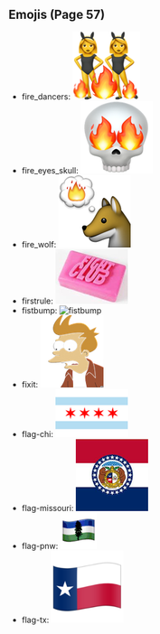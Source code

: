 
## Emojis (Page 57)

* fire_dancers: ![fire_dancers](output/fire_dancers.png)
* fire_eyes_skull: ![fire_eyes_skull](output/fire_eyes_skull.png)
* fire_wolf: ![fire_wolf](output/fire_wolf.png)
* firstrule: ![firstrule](output/firstrule.jpg)
* fistbump: ![fistbump](output/fistbump)
* fixit: ![fixit](output/fixit.png)
* flag-chi: ![flag-chi](output/flag-chi.png)
* flag-missouri: ![flag-missouri](output/flag-missouri.png)
* flag-pnw: ![flag-pnw](output/flag-pnw.png)
* flag-tx: ![flag-tx](output/flag-tx.png)
